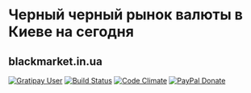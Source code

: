 # Черный черный рынок валюты в Киеве на сегодня
## blackmarket.in.ua
[![Gratipay User](https://img.shields.io/gratipay/user/my8bit.svg?maxAge=2592000)](https://gratipay.com/~my8bit/)
[![Build Status](https://travis-ci.org/my8bit/blackmarket.in.ua.svg)](https://travis-ci.org/my8bit/blackmarket.in.ua)
[![Code Climate](https://codeclimate.com/github/my8bit/blackmarket.in.ua/badges/gpa.svg)](https://codeclimate.com/github/my8bit/blackmarket.in.ua)
[![PayPal Donate](https://img.shields.io/badge/paypal-donate-yellow.svg)](https://www.paypal.com/cgi-bin/webscr?cmd=_donations&business=ihor%40pavlenko%2eninja&lc=AU&item_name=opensource%20support&currency_code=USD&bn=PP%2dDonationsBF%3abtn_donate_SM%2egif%3aNonHosted)
